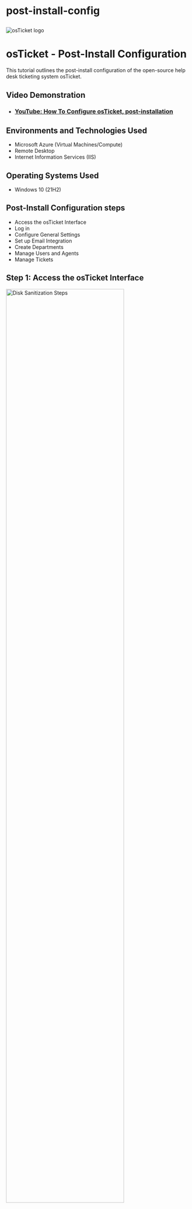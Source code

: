 # post-install-config<p align="center">
<img src="https://i.imgur.com/Clzj7Xs.png" alt="osTicket logo"/>
</p>

<h1>osTicket - Post-Install Configuration</h1>
This tutorial outlines the post-install configuration of the open-source help desk ticketing system osTicket.<br />


<h2>Video Demonstration</h2>

- ### [YouTube: How To Configure osTicket, post-installation](https://www.youtube.com)

<h2>Environments and Technologies Used</h2>

- Microsoft Azure (Virtual Machines/Compute)
- Remote Desktop
- Internet Information Services (IIS)

<h2>Operating Systems Used </h2>

- Windows 10</b> (21H2)

<h2>Post-Install Configuration steps</h2>

- Access the osTicket Interface
- Log in
- Configure General Settings
- Set up Email Integration
- Create Departments
- Manage Users and Agents
- Manage Tickets

<h2>Step 1: Access the osTicket Interface</h2>

<p>
<img src="https://i.imgur.com/DJmEXEB.png" height="80%" width="80%" alt="Disk Sanitization Steps"/>
</p>
<p>
Open a web browser and enter the URL of your osTicket installation.
</p>
<br />
<h2>Step 2: Log in</h2>
<p>
<img src="https://i.imgur.com/DJmEXEB.png" height="80%" width="80%" alt="Disk Sanitization Steps"/>
</p>
<p>
Enter your login credentials on the osTicket login page to access the dashboard.
<br />
<h2>Step 3: Configure General Settings</h2>
<p>
<img src="https://i.imgur.com/DJmEXEB.png" height="80%" width="80%" alt="Disk Sanitization Steps"/>
</p>
<p>
Go to the "Admin Panel" tab and select "Settings" to customize system name, default help topic, and email address.
</p>
<br />
<h2>Step 4: Set up Email Integration</h2>
<p>
<img src="https://i.imgur.com/DJmEXEB.png" height="80%" width="80%" alt="Disk Sanitization Steps"/>
</p>
<p>
  In the "Admin Panel," select "Settings" and click on "Emails" to configure incoming and outgoing email settings, including email templates and piping.
  </p>
<br />
<h2>Step 5: Create Departments</h2>
<p>
<img src="https://i.imgur.com/DJmEXEB.png" height="80%" width="80%" alt="Disk Sanitization Steps"/>
</p>
<p>
  Under "Admin Panel," select "Manage" and click on "Departments" to create departments for categorizing and routing tickets.
   </p>
<br />
<h2>Step 6: Manage Users and Agents</h2>
<p>
<img src="https://i.imgur.com/DJmEXEB.png" height="80%" width="80%" alt="Disk Sanitization Steps"/>
</p>
<p>
In the "Admin Panel," select "Manage" and click on "Users" or "Agents" to create user accounts for customers and agents, assign roles, and manage permissions.
     </p>
<br />
<h2>Step 7: Manage Tickets</h2>
<p>
<img src="https://i.imgur.com/DJmEXEB.png" height="80%" width="80%" alt="Disk Sanitization Steps"/>
</p>
<p>
  Click on the "New Ticket" button to create a new ticket, and use the "Tickets" tab to view and manage existing tickets based on status, department, and assignee.
  </p>
<p>
  <h2>Conclusion</h2>
   </p>
<p>
  In conclusion, by following these steps, you can use and configure osTicket effectively after installation. Access the interface, configure settings, set up email integration, create departments, manage users and agents, and handle tickets. Explore additional customization options and features as needed. Enjoy streamlining your support processes with osTicket!
